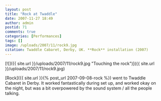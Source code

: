 ```yaml
---
layout: post
title: "Rock at Twaddle"
date: 2007-11-27 18:49
author: admin
postid: 71
comments: true
categories: [Performances]
tags: []
image: /uploads/2007/11/rock9.jpg
citation: Twaddle Cabaret, Derby, UK. **Rock** installation (2007)
---
```

[![]({{ site.url }}/uploads/2007/11/rock9.jpg "Touching the rock")]({{ site.url }}/uploads/2007/11/rock9.jpg)

[Rock]({{ site.url }}{% post_url 2007-09-08-rock %}) went to Twaddle Cabaret in Derby. It worked fantastically during set up, and worked okay on the night, but was a bit overpowered by the sound system / all the people talking.

